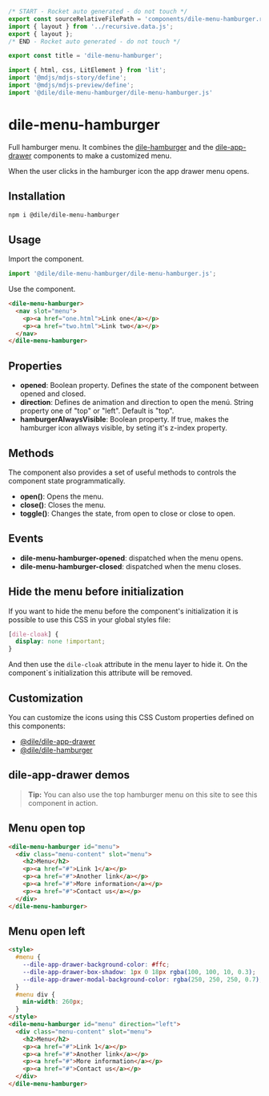 ```js server
/* START - Rocket auto generated - do not touch */
export const sourceRelativeFilePath = 'components/dile-menu-hamburger.rocket.md';
import { layout } from '../recursive.data.js';
export { layout };
/* END - Rocket auto generated - do not touch */

export const title = 'dile-menu-hamburger';
```

```js script
import { html, css, LitElement } from 'lit'; 
import '@mdjs/mdjs-story/define';
import '@mdjs/mdjs-preview/define';
import '@dile/dile-menu-hamburger/dile-menu-hamburger.js'
```

# dile-menu-hamburger

Full hamburger menu. It combines the [dile-hamburger](/components/dile-hamburger) and the [dile-app-drawer](/components/dile-app-drawer) components to make a customized menu.

When the user clicks in the hamburger icon the app drawer menu opens.

## Installation

```bash
npm i @dile/dile-menu-hamburger
```

## Usage

Import the component.

```javascript
import '@dile/dile-menu-hamburger/dile-menu-hamburger.js';
```

Use the component.

```html
<dile-menu-hamburger>
  <nav slot="menu">
    <p><a href="one.html">Link one</a></p>
    <p><a href="two.html">Link two</a></p>
  </nav>
</dile-menu-hamburger>
```

## Properties

- **opened**: Boolean property. Defines the state of the component between opened and closed. 
- **direction**: Defines de animation and direction to open the menú. String property one of "top" or "left". Default is "top".
- **hamburgerAlwaysVisible**: Boolean property. If true, makes the hamburger icon allways visible, by seting it's z-index property.

## Methods

The component also provides a set of useful methods to controls the component state programmatically.

- **open()**: Opens the menu.
- **close()**: Closes the menu.
- **toggle()**: Changes the state, from open to close or close to open.

## Events

- **dile-menu-hamburger-opened**: dispatched when the menu opens.
- **dile-menu-hamburger-closed**: dispatched when the menu closes.

## Hide the menu before initialization

If you want to hide the menu before the component's initialization it is possible to use this CSS in your global styles file:

```css
[dile-cloak] {
  display: none !important;
}
```

And then use the ```dile-cloak``` attribute in the menu layer to hide it. On the component`s initialization this attribute will be removed.

## Customization

You can customize the icons using this CSS Custom properties defined on this components:

- [@dile/dile-app-drawer](https://github.com/Polydile/dile-components/tree/master/packages/dile-app-drawer)
- [@dile/dile-hamburger](https://github.com/Polydile/dile-components/tree/master/packages/dile-hamburger)


## dile-app-drawer demos

> **Tip:** You can also use the top hamburger menu on this site to see this component in action.

## Menu open top

```html preview-story
<dile-menu-hamburger id="menu">
  <div class="menu-content" slot="menu">
    <h2>Menu</h2>
    <p><a href="#">Link 1</a></p>
    <p><a href="#">Another link</a></p>
    <p><a href="#">More information</a></p>
    <p><a href="#">Contact us</a></p>
  </div>
</dile-menu-hamburger>
```

## Menu open left

```html preview-story
<style>
  #menu {
    --dile-app-drawer-background-color: #ffc;
    --dile-app-drawer-box-shadow: 1px 0 18px rgba(100, 100, 10, 0.3);
    --dile-app-drawer-modal-background-color: rgba(250, 250, 250, 0.7);
  }
  #menu div {
    min-width: 260px;
  }
</style>
<dile-menu-hamburger id="menu" direction="left">
  <div class="menu-content" slot="menu">
    <h2>Menu</h2>
    <p><a href="#">Link 1</a></p>
    <p><a href="#">Another link</a></p>
    <p><a href="#">More information</a></p>
    <p><a href="#">Contact us</a></p>
  </div>
</dile-menu-hamburger>
```
